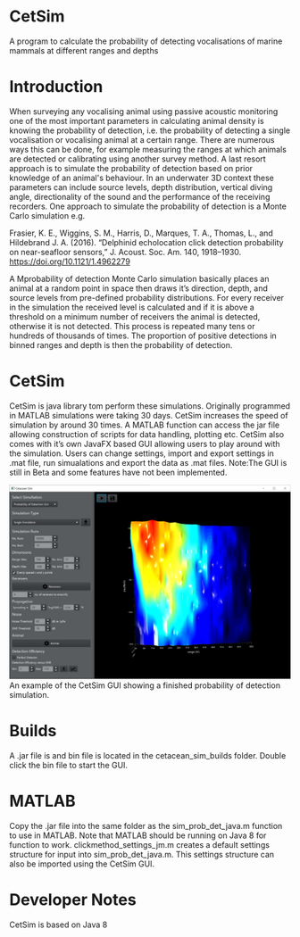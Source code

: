# CetSim
A program to calculate the probability of detecting vocalisations of marine mammals at different ranges and depths

# Introduction #

When surveying any vocalising animal using passive acoustic monitoring one of the most important parameters in calculating animal density is knowing the probability of detection, i.e. the probability of detecting a single vocalisation or vocalising animal at a certain range. There are numerous ways this can be done, for example measuring the ranges at which animals are detected or calibrating using another survey method. A last resort approach is to simulate the probability of detection based on prior knowledge of an animal's behaviour. In an underwater 3D context these parameters can include source levels, depth distribution, vertical diving angle, directionality of the sound and the performance of the receiving recorders. One approach to simulate the probability of detection is a Monte Carlo simulation e.g.

Frasier, K. E., Wiggins, S. M., Harris, D., Marques, T. A., Thomas, L., and Hildebrand J. A. (2016). “Delphinid echolocation click detection probability on near-seafloor sensors,” J. Acoust. Soc. Am. 140, 1918–1930. https://doi.org/10.1121/1.4962279

A Mprobability of detection Monte Carlo simulation basically places an animal at a random point in space then draws it’s direction, depth, and source levels from pre-defined probability distributions. For every receiver in the simulation the received level is calculated and if it is above a threshold on a minimum number of receivers the animal is detected, otherwise it is not detected. This process is repeated many tens or hundreds of thousands of times. The proportion of positive detections in binned ranges and depth is then the probability of detection. 

# CetSim #

CetSim is java library tom perform these simulations. Originally programmed in MATLAB simulations were taking 30 days. CetSim increases the speed of simulation by around 30 times. A MATLAB function can access the jar file allowing construction of scripts for data handling, plotting etc. CetSim also comes with it’s own JavaFX based GUI allowing users to play around with the simulation. Users can change settings, import and export settings in .mat file, run simualations and export the data as .mat files. 
Note:The GUI is still in Beta and some features have not been implemented. 

<center><img src="resources/screenshot.png" width="512"></center>
An example of the CetSim GUI showing a finished probability of detection simulation. 

# Builds #
A .jar file is and bin file is located in the cetacean_sim_builds folder. Double click the bin file to start the GUI. 

# MATLAB #
Copy the .jar file into the same folder as the sim_prob_det_java.m function to use in MATLAB. Note that MATLAB should be running on Java 8 for function to work. clickmethod_settings_jm.m creates a default settings structure for input into sim_prob_det_java.m. This settings structure can also be imported using the CetSim GUI. 

# Developer Notes #
CetSim is based on Java 8
